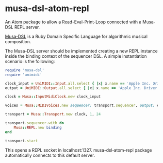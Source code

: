 # musa-dsl-atom-repl

An Atom package to allow a Read-Eval-Print-Loop connected with a Musa-DSL REPL server.

[Musa-DSL](https://github.com/javier-sy/musa-dsl) is a Ruby Domain Specific Language for algorithmic musical composition.

The Musa-DSL server should be implemented creating a new REPL instance inside the binding context of the sequencer DSL. A simple instantiation scenario is the following:

```ruby
require 'musa-dsl'
require 'unimidi'

clock_input = UniMIDI::Input.all.select { |x| x.name == 'Apple Inc. Driver IAC' }[1]
output = UniMIDI::Output.all.select { |x| x.name == 'Apple Inc. Driver IAC' }[1]

clock = Musa::InputMidiClock.new clock_input

voices = Musa::MIDIVoices.new sequencer: transport.sequencer, output: output, channels: [0]

transport = Musa::Transport.new clock, 1, 24

transport.sequencer.with do
	Musa::REPL.new binding
end

transport.start
```

This opens a REPL socket in localhost:1327. musa-dsl-atom-repl package automatically connects to this default server.
